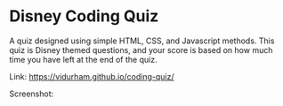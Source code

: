 # Disney Coding Quiz

A quiz designed using simple HTML, CSS, and Javascript methods. This quiz is Disney themed questions, and your score is based on how much time you have left at the end of the quiz.

Link: https://vidurham.github.io/coding-quiz/

Screenshot:
